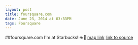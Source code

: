 ```yaml
---
layout: post
title: foursquare.com
date: June 23, 2014 at 03:33PM
tags: Foursquare
---
```

##foursquare.com
I'm at Starbucks! ☕️🍦 [map link](http://ift.tt/1jGzacO)
[link to source](http://ift.tt/1m5bIk5) 
